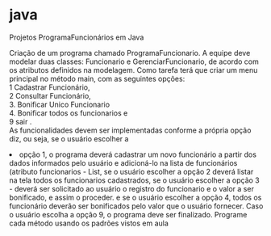 # java
Projetos ProgramaFuncionários em Java

Criação de um programa chamado ProgramaFuncionario. A equipe deve modelar duas classes: Funcionario e GerenciarFuncionario, de acordo com os atributos definidos na modelagem. Como tarefa terá que criar um menu principal no método main, com as seguintes opções: <br>1 Cadastrar Funcionário, <br>2 Consultar Funcionário, <br>3. Bonificar Unico Funcionario <br>4. Bonificar todos os funcionarios e <br>9 sair . <br>As funcionalidades devem ser implementadas conforme a própria opção diz, ou seja, se o usuário escolher a <li>opção 1, o programa deverá cadastrar um novo funcionário a partir dos dados informados pelo usuário e adicioná-lo na lista de funcionários (atributo funcionarios - List<Funcionario>, se o usuário escolher a opção 2 deverá listar na tela todos os funcionarios cadastrados, se o usuário escolher a opção 3 - deverá ser solicitado ao usuário o registro do funcionario e o valor a ser bonificado, e assim o proceder. e se o usuário escolher a opção 4, todos os funcionário deverão ser bonificados pelo valor que o usuário fornecer. Caso o usuário escolha a opção 9, o programa deve ser finalizado. Programe cada método usando os padrões vistos em aula
